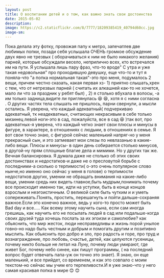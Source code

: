 ```yaml
---
layout: post
title: О воспитании детей и о том, как важно знать свои достоинства
date: 2015-05-02
description: 
image: https://c2.staticflickr.com/8/7777/18209385419_40794d60cc.jpg
image-sm: 
---
```

Пока делала эту фотку, провожая папу к метро, запечатлев две любимых попки, позади себя услышала ОЧЕНЬ громкое обсуждение двух явно не трезвых ( оборачиваться к ним не было никакого желания) парней, которые обсуждали весело, неприлично всех, кто встречался им на пути. Я услышала лишь пару фраз, что-то вроде" С утра и уже такая недовольная" про проходившую девушку, еще что-то и тут я поняла-что "а попка нормальная такая"-это про меня, подумалось 2 вещи, причем честно сказать, какая первая хз- 1) приятно слышать,хрен с тем, что от нетрезвых парней ( считать их алкашней как-то не хочется, мало ли что за праздник у ребят был) , 2) я столько вбухала в волосы, -а им только задница,видите ли приглянулась 😆 😆, хотя я с ними согласна . О других частях тела слышать не пришлось, парни свернули, а мысли остались. Я уверена, что каждый адекватный( подчеркиваю адекватный, тк неадекватных, считающих некрасивым в себе только мизинец левой ноги-это в сад, пожалуйста, все в сад 😆 )так вот, про адекватных-я уверена, что каждый четко знает свои плюсы и минусы в фигуре, в характере, в отношениях с людьми, в отношениях в семье. Я вот свои точно знаю, с фигурой сейчас маленький напряг-но у меня прекрасный сын, и это затмевает мои слезы по невлазанью в какие-либо вещи. Плюсы и минусы- в один день собирается столько минусов, в другой-ну прям сплошные благие дела и мимими. Но у других так же. Вечная балансировка. Я думала даже не столько об этих своих достоинствах и недостатков-и даже не о пресловутой борьбе с последними-а сколько о терпимости( о-это очень популярное слово нынче,но именно оно сейчас у меня в голове) о терпимости недостатков других, умении не обращать внимания на какие-либо вещи, умении средь них видеть главное,быть мудрым,понимать почему все происходит именно так, идти на уступки, быть в конце концов взрослым и неэгоистичным. О великой силе быть чутким и и уметь сопереживать.Понять, простить, перешагнуть и пойти дальше-сохраняя важное.Если это конечно важное, ведь у кого-то просто может быть Bad day и все..... Как всему этому научить сына, если сам иногда грешишь, как научить его не посылать людей в сад или подальше-когда своих друзей туда хочешь послать за их эгоизм и самолюбие? как обьяснить, что мир жесток, люди несправедливы и жизнь порой унылое говно-но надо быть честным и добрым и помогать другим и позитивно мыслить. Как обьяснить про добро и зло, про радость и горе, про труд и вознаграждение, про любовь, счастье, детей, как целуются гусеницы, почему никто больше не летал на Луну, почему люди умирают, где живет Бог, почему небо синее, как пишут программы, ( на последний вопрос будет отвечать папа-уж он точно это знает). Я знаю, он еще маленький, и все прийдет, со временем, и как это совпало с моим текстом-но сейчас мы учим его терпеливости.И я уже знаю-что у него самая красивая попка в мире 😊 😊